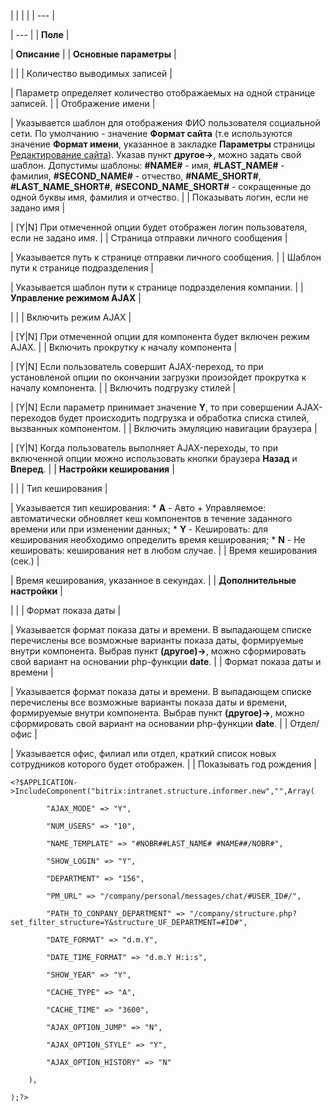|  |  |  |
| --- |

| --- |
| **Поле** |

| **Описание** |
| **Основные параметры** |

| |
| Количество выводимых записей |

| Параметр определяет количество отображаемых на одной странице записей. |
| Отображение имени |

| Указывается шаблон для отображения ФИО пользователя социальной сети. По умолчанию - значение **Формат сайта** (т.е используются значение **Формат имени**, указанное в закладке **Параметры** страницы [Редактирование сайта](/user_help/settings/settings/sites/site_edit.php)). Указав пункт **другое->**, можно задать свой шаблон. Допустимы шаблоны: **#NAME#** - имя, **#LAST\_NAME#** - фамилия, **#SECOND\_NAME#** - отчество, **#NAME\_SHORT#**, **#LAST\_NAME\_SHORT#**, **#SECOND\_NAME\_SHORT#** - сокращенные до одной буквы имя, фамилия и отчество. |
| Показывать логин, если не задано имя |

| [Y|N] При отмеченной опции будет отображен логин пользователя, если не задано имя. |
| Страница отправки личного сообщения |

| Указывается путь к странице отправки личного сообщения. |
| Шаблон пути к странице подразделения |

| Указывается шаблон пути к странице подразделения компании. |
| **Управление режимом AJAX** |

| |
| Включить режим AJAX |

| [Y|N] При отмеченной опции для компонента будет включен режим AJAX. |
| Включить прокрутку к началу компонента |

| [Y|N] Если пользователь совершит AJAX-переход, то при установленой опции по окончании загрузки произойдет прокрутка к началу компонента. |
| Включить подгрузку стилей |

| [Y|N] Если параметр принимает значение **Y**, то при совершении AJAX-переходов будет происходить подгрузка и обработка списка стилей, вызванных компонентом. |
| Включить эмуляцию навигации браузера |

| [Y|N] Когда пользователь выполняет AJAX-переходы, то при включенной опции можно использовать кнопки браузера **Назад** и **Вперед**. |
| **Настройки кеширования** |

| |
| Тип кеширования |

| Указывается тип кеширования:  * **A** - Авто + Управляемое: автоматически обновляет кеш компонентов в течение заданного времени или при изменении данных; * **Y** - Кешировать: для кеширования необходимо определить время кеширования; * **N** - Не кешировать: кеширования нет в любом случае. |
| Время кеширования (сек.) |

| Время кеширования, указанное в секундах. |
| **Дополнительные настройки** |

| |
| Формат показа даты |

| Указывается формат показа даты и времени. В выпадающем списке перечислены все возможные варианты показа даты, формируемые внутри компонента. Выбрав пункт **(другое)->**, можно сформировать свой вариант на основании php-функции **date**. |
| Формат показа даты и времени |

| Указывается формат показа даты и времени. В выпадающем списке перечислены все возможные варианты показа даты и времени, формируемые внутри компонента. Выбрав пункт **(другое)->**, можно сформировать свой вариант на основании php-функции **date**. |
| Отдел/офис |

| Указывается офис, филиал или отдел, краткий список новых сотрудников которого будет отображен. |
| Показывать год рождения |

```
<?$APPLICATION->IncludeComponent("bitrix:intranet.structure.informer.new","",Array(

		"AJAX_MODE" => "Y",

		"NUM_USERS" => "10",

		"NAME_TEMPLATE" => "#NOBR##LAST_NAME# #NAME##/NOBR#",

		"SHOW_LOGIN" => "Y",

		"DEPARTMENT" => "156",

		"PM_URL" => "/company/personal/messages/chat/#USER_ID#/",

		"PATH_TO_CONPANY_DEPARTMENT" => "/company/structure.php?set_filter_structure=Y&structure_UF_DEPARTMENT=#ID#",

		"DATE_FORMAT" => "d.m.Y",

		"DATE_TIME_FORMAT" => "d.m.Y H:i:s",

		"SHOW_YEAR" => "Y",

		"CACHE_TYPE" => "A",

		"CACHE_TIME" => "3600",

		"AJAX_OPTION_JUMP" => "N",

		"AJAX_OPTION_STYLE" => "Y",

		"AJAX_OPTION_HISTORY" => "N"

	),

);?>


```